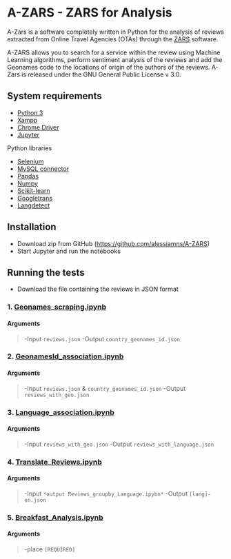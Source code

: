 # A-ZARS - ZARS for Analysis
A-Zars is a software completely written in Python for the analysis of reviews extracted from Online Travel Agencies (OTAs) through the [ZARS](https://github.com/alessiamns/ZARS) software. 

A-ZARS allows you to search for a service within the review using Machine Learning algorithms, perform sentiment analysis of the reviews and add the Geonames code to the locations of origin of the authors of the reviews. A-Zars is released under the GNU General Public License v 3.0.

## System requirements

* [Python 3](https://www.python.org/downloads/)
* [Xampp](https://www.apachefriends.org/download.html)
* [Chrome Driver](https://chromedriver.chromium.org/)
* [Jupyter](https://jupyter.org/)

Python libraries

* [Selenium](https://www.selenium.dev/downloads/)
* [MySQL connector](https://www.mysql.com/it/products/connector/)
* [Pandas](https://pandas.pydata.org/)
* [Numpy](https://numpy.org/)
* [Scikit-learn](https://scikit-learn.org/)
* [Googletrans](https://py-googletrans.readthedocs.io/en/latest/)
* [Langdetect](https://pypi.org/project/langdetect/)

## Installation

* Download zip from GitHub (https://github.com/alessiamns/A-ZARS) 
* Start Jupyter and run the notebooks

## Running the tests

* Download the file containing the reviews in JSON format

### 1. [Geonames_scraping.ipynb](Geonames_scraping.ipynb)

#### Arguments
> -Input `reviews.json`
> -Output `country_geonames_id.json`

### 2. [GeonamesId_association.ipynb](GeonamesId_association.ipynb)

#### Arguments
> -Input `reviews.json` & `country_geonames_id.json`
> -Output `reviews_with_geo.json`

### 3. [Language_association.ipynb](Language_association.ipynb)

#### Arguments
> -Input `reviews_with_geo.json`
> -Output `reviews_with_language.json`

### 4. [Translate_Reviews.ipynb](Translate_Reviews.ipynb)

#### Arguments
> -Input `*output Reviews_groupby_Language.ipybn*`
> -Output `[lang]-en.json`


### 5. [Breakfast_Analysis.ipynb](Breakfast_Analysis.ipynb)

#### Arguments
> -place `[REQUIRED]`


